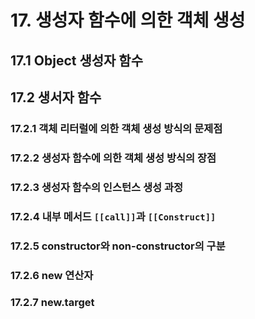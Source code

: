 # 17. 생성자 함수에 의한 객체 생성

## 17.1 Object 생성자 함수

## 17.2 생서자 함수

### 17.2.1 객체 리터럴에 의한 객체 생성 방식의 문제점

### 17.2.2 생성자 함수에 의한 객체 생성 방식의 장점

### 17.2.3 생성자 함수의 인스턴스 생성 과정

### 17.2.4 내부 메서드 `[[call]]`과 `[[Construct]]`

### 17.2.5 constructor와 non-constructor의 구분

### 17.2.6 new 연산자

### 17.2.7 new.target
